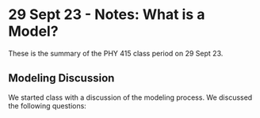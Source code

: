 #  29 Sept 23 - Notes: What is a Model?

These is the summary of the PHY 415 class period on 29 Sept 23. 

## Modeling Discussion

We started class with a discussion of the modeling process. We discussed the following questions: